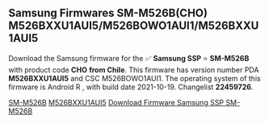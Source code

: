 <h2>Samsung Firmwares SM-M526B(CHO) M526BXXU1AUI5/M526BOWO1AUI1/M526BXXU1AUI5</h2>
Download the Samsung firmware for the ✅ <strong>Samsung SSP </strong> ⭐ <strong>SM-M526B</strong> with product code <strong>CHO</strong> <strong> from Chile</strong>. This firmware has version number PDA <strong>M526BXXU1AUI5</strong> and CSC M526BOWO1AUI1. The operating system of this firmware is Android R , with build date 2021-10-19. Changelist <strong>22459726</strong>.


[SM-M526B](https://samfirm.shop/samsung/model/SM-M526B)
[M526BXXU1AUI5](https://samfirm.shop/samsung/pda/M526BXXU1AUI5)
[Download Firmware Samsung SSP SM-M526B](https://samfirm.shop/samsung/firmware/466777)
